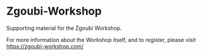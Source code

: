 # Zgoubi-Workshop

Supporting material for the Zgoubi Workshop.

For more information about the Workshop itself, and to register, please visit https://zgoubi-workshop.com/
